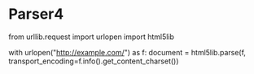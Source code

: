 # Parser4
from urllib.request import urlopen
import html5lib

with urlopen("http://example.com/") as f:
    document = html5lib.parse(f, transport_encoding=f.info().get_content_charset())
